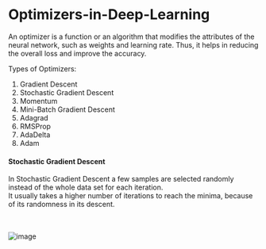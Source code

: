 # Optimizers-in-Deep-Learning
An optimizer is a function or an algorithm that modifies the attributes of the neural network, such as weights and learning rate. Thus, it helps in reducing the overall loss and improve the accuracy.

Types of Optimizers:
<ol>
  <li>Gradient Descent</li>
  <li>Stochastic Gradient Descent</li>
  <li>Momentum</li>
  <li>Mini-Batch Gradient Descent</li>
  <li>Adagrad</li>
  <li>RMSProp</li>
  <li>AdaDelta</li>
  <li>Adam</li>
</ol>

<h4>Stochastic Gradient Descent</h4>
In Stochastic Gradient Descent a few samples are selected randomly instead of the whole data set for each iteration.<br>
It usually takes a higher number of iterations to reach the minima, because of its randomness in its descent.<br><br><br>

![image](https://user-images.githubusercontent.com/82306595/213449306-4cf3b840-63f6-4243-aa20-6ab50eeff8db.png)

